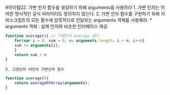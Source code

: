 #아이템22. 가변 인자 함수를 생성하기 위해 arguments를 사용하라
	1. 가변 인자는 어떠한 명시적인 공식 파라미터도 정의하지 않는다.
	2. 가변 인자 함수를 구현하기 위해 자바스크립트의 모든 함수에 암묵적으로 전달되는 arguments 객체를 사용해라.
		* arguments 객체 : 실제 인자와 비슷한 인터페이스 제공  

```javascript
function average(){ // 가변인자 average 함수
	for(var i = 0, sum = 0, n= arguments.length; i < n; i++){
	sum += arguments[i];
	}
	return sum / n
}
```	
	3. 고정인자 버전의 가변인자 함수

```javascript	
function average(){
	return averageOfArray(arguments); 
}
```